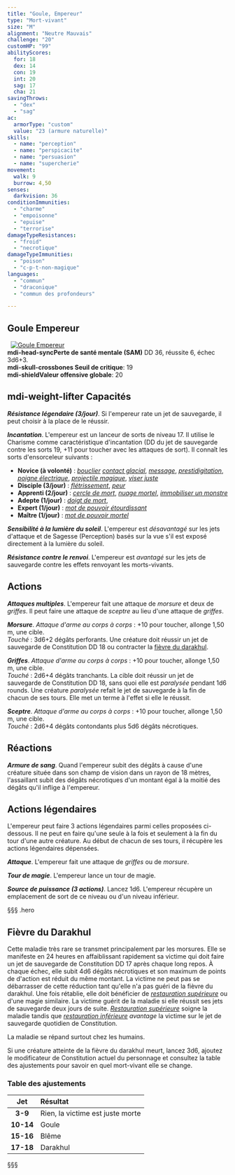 ```yaml
---
title: "Goule, Empereur"
type: "Mort-vivant"
size: "M"
alignment: "Neutre Mauvais"
challenge: "20"
customHP: "99"
abilityScores:
  for: 18
  dex: 14
  con: 19
  int: 20
  sag: 17
  cha: 21
savingThrows:
  - "dex"
  - "sag"
ac:
  armorType: "custom"
  value: "23 (armure naturelle)"
skills:
  - name: "perception"
  - name: "perspicacite"
  - name: "persuasion"
  - name: "supercherie"
movement:
  walk: 9
  burrow: 4,50
senses:
  darkvision: 36
conditionImmunities:
  - "charme"
  - "empoisonne"
  - "epuise"
  - "terrorise"
damageTypeResistances:
  - "froid"
  - "necrotique"
damageTypeImmunities:
  - "poison"
  - "c-p-t-non-magique"
languages:
  - "commun"
  - "draconique"
  - "commun des profondeurs"

---
```

## Goule Empereur
&nbsp;
[![Goule Empereur](https://www.douaratil.fr/illustrations/mort-vivant/gouleempereur300.jpeg)](https://www.douaratil.fr/illustrations/mort-vivant/gouleempereur.jpeg)  
**<v-icon>mdi-head-sync</v-icon>Perte de santé mentale (SAM)** DD 36, réussite 6, échec 3d6+3.   
**<v-icon>mdi-skull-crossbones</v-icon> Seuil de critique**: 19        
**<v-icon>mdi-shield</v-icon>Valeur offensive globale**: 20     
## <v-icon>mdi-weight-lifter</v-icon> Capacités
_**Résistance légendaire (3/jour)**_. Si l'empereur rate un jet de sauvegarde, il peut choisir à la place de le réussir.

_**Incantation**_. L'empereur est un lanceur de sorts de niveau 17. Il utilise le Charisme comme caractéristique d'incantation (DD du jet de sauvegarde contre les sorts 19, +11 pour toucher avec les attaques de sort). Il connaît les sorts d'ensorceleur suivants :
* **Novice (à volonté)** : [_bouclier_](/grimoire/bouclier/) [_contact glacial_](/grimoire/contact-glacial/), [_message_](/grimoire/message/), [_prestidigitation_](/grimoire/prestidigitation/), [_poigne électrique_](/grimoire/poigne-electrique/), [_projectile magique_](/grimoire/projectile-magique/), [_viser juste_](/grimoire/viser-juste/)
* **Disciple (3/jour)** : [_flétrissement_](/grimoire/fletrissement/), [_peur_](/grimoire/peur/)  
* **Apprenti (2/jour)** :  [_cercle de mort_](/grimoire/cercle-de-mort/), [_nuage mortel_](/grimoire/nuage-mortel/), [_immobiliser un monstre_](/grimoire/immobiliser-un-monstre/)  
* **Adepte (1/jour)** : [_doigt de mort_](/grimoire/doigt-de-mort/),
* **Expert (1/jour)** : [_mot de pouvoir étourdissant_](/grimoire/mot-de-pouvoir-etourdissant/)
* **Maître (1/jour)** : [_mot de pouvoir mortel_](/grimoire/mot-de-pouvoir-mortel/)

_**Sensibilité à la lumière du soleil**_. L'empereur est _désavantagé_ sur les jets d'attaque et de Sagesse (Perception) basés sur la vue s'il est exposé directement à la lumière du soleil.

_**Résistance contre le renvoi**_. L'empereur est _avantagé_ sur les jets de sauvegarde contre les effets renvoyant les morts-vivants.

## Actions
_**Attaques multiples**_. L'empereur fait une attaque de _morsure_ et deux de _griffes_. Il peut faire une attaque de _sceptre_ au lieu d'une attaque de _griffes_.

_**Morsure**_. _Attaque d'arme au corps à corps_ : +10 pour toucher, allonge 1,50 m, une cible.  
_Touché_ : 3d6+2 dégâts perforants. Une créature doit réussir un jet de sauvegarde de Constitution DD 18 ou contracter la [fièvre du darakhul](#fievre-du-darakhul).

_**Griffes**_. _Attaque d'arme au corps à corps_ : +10 pour toucher, allonge 1,50 m, une cible.  
_Touché_ : 2d6+4 dégâts tranchants. La cible doit réussir un jet de sauvegarde de Constitution DD 18, sans quoi elle est _paralysée_ pendant 1d6 rounds. Une créature _paralysée_ refait le jet de sauvegarde à la fin de chacun de ses tours. Elle met un terme à l'effet si elle le réussit.

_**Sceptre**_. _Attaque d'arme au corps à corps_ : +10 pour toucher, allonge 1,50 m, une cible.  
_Touché_ : 2d6+4 dégâts contondants plus 5d6 dégâts nécrotiques.

## Réactions
_**Armure de sang**_. Quand l'empereur subit des dégâts à cause d'une créature située dans son champ de vision dans un rayon de 18 mètres, l'assaillant subit des dégâts nécrotiques d'un montant égal à la moitié des dégâts qu'il inflige à l'empereur.

## Actions légendaires
L'empereur peut faire 3 actions légendaires parmi celles proposées ci-dessous. Il ne peut en faire qu'une seule à la fois et seulement à la fin du tour d'une autre créature. Au début de chacun de ses tours, il récupère les actions légendaires dépensées.

_**Attaque**_. L'empereur fait une attaque de _griffes_ ou de _morsure_.

_**Tour de magie**_. L'empereur lance un tour de magie.

_**Source de puissance (3 actions)**_. Lancez 1d6. L'empereur récupère un emplacement de sort de ce niveau ou d'un niveau inférieur.

§§§ .hero
## Fièvre du Darakhul
Cette maladie très rare se transmet principalement par les morsures. Elle se manifeste en 24 heures en affaiblissant rapidement sa victime qui doit faire un jet de sauvegarde de Constitution DD 17 après chaque long repos. À chaque échec, elle subit 4d6 dégâts nécrotiques et son maximum de points de d'action est réduit du même montant. La victime ne peut pas se débarrasser de cette réduction tant qu'elle n'a pas guéri de la fièvre du darakhul. Une fois rétablie, elle doit bénéficier de [_restauration supérieure_](/grimoire/restauration-superieure/) ou d'une magie similaire. La victime guérit de la maladie si elle réussit ses jets de sauvegarde deux jours de suite. [_Restauration supérieure_](/grimoire/restauration-superieure/) soigne la maladie tandis que [_restauration inférieure_](/grimoire/restauration-inferieure/) _avantage_ la victime sur le jet de sauvegarde quotidien de Constitution.

La maladie se répand surtout chez les humains.

Si une créature atteinte de la fièvre du darakhul meurt, lancez 3d6, ajoutez le modificateur de Constitution actuel du personnage et consultez la table des ajustements pour savoir en quel mort-vivant elle se change.
### Table des ajustements
|**Jet**|**Résultat**|
|:-:|:-|
|**3-9**|Rien, la victime est juste morte|
|**10-14**|Goule|
|**15-16**|Blême|
|**17-18**|Darakhul|
§§§
